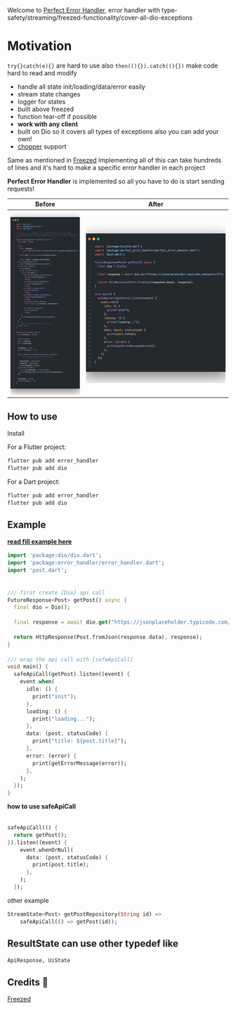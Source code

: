 Welcome to [Perfect Error Handler](https://pub.dev/packages/error_handler), error handler with type-safety/streaming/freezed-functionality/cover-all-dio-exceptions

# Motivation
`try{}catch(e){}` are hard to use also `then((){}).catch((){})` make code hard to read and modify



- handle all state init/loading/data/error easily
- stream state changes 
- logger for states
- built above freezed
- function tear-off if possible
- **work with any client**
- built on Dio so it covers all types of exceptions also you can add your own!
- [chopper](https://pub.dev/packages/chopper) support

Same as mentioned in [Freezed](https://pub.dev/packages/freezed)
Implementing all of this can take hundreds of lines
and it's hard to make a specific error handler in each project

**Perfect Error Handler** is implemented so all you have to do is start sending requests!

| Before                          | After                          |
| ------------------------------- | ------------------------------ |
| ![before](readme/before.png) | ![after](readme/after.png) |


## How to use
Install

For a Flutter project:
```cmd
flutter pub add error_handler
flutter pub add dio
```

For a Dart project:
```cmd
flutter pub add error_handler
flutter pub add dio
```


## Example
**[read fill example here](example/error_handler_example.dart)**

```dart
import 'package:dio/dio.dart';
import 'package:error_handler/error_handler.dart';
import 'post.dart';


/// first create [Dio] api call
FutureResponse<Post> getPost() async {
  final dio = Dio();

  final response = await dio.get("https://jsonplaceholder.typicode.com/posts/1");

  return HttpResponse(Post.fromJson(response.data), response);
}

/// wrap the api call with [safeApiCall]
void main() {
  safeApiCall(getPost).listen((event) {
    event.when(
      idle: () {
        print("init");
      },
      loading: () {
        print("loading...");
      },
      data: (post, statusCode) {
        print("title: ${post.title}");
      },
      error: (error) {
        print(getErrorMessage(error));
      },
    );
  });
}
```

**how to use safeApiCall**
```dart

safeApiCall(() {
  return getPost();
}).listen((event) {
    event.whenOrNull(
      data: (post, statusCode) {
        print(post.title);
      },
    );
  });
```

other example
```dart
StreamState<Post> getPostRepository(String id) =>
    safeApiCall(() => getPost(id));
```

## ResultState can use other typedef like
```
ApiResponse, UiState
```

## Credits 🙏
[Freezed](https://github.com/rrousselGit/freezed)
